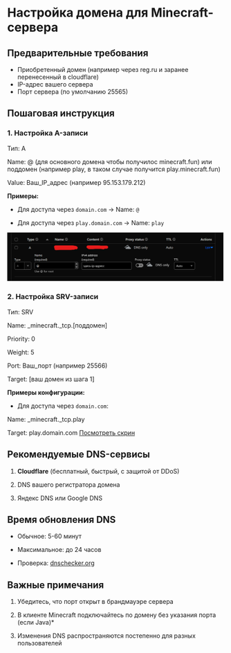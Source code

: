 # Настройка домена для Minecraft-сервера

## Предварительные требования
- Приобретенный домен (например через reg.ru и заранее перенесенный в cloudflare)
- IP-адрес вашего сервера
- Порт сервера (по умолчанию 25565)

## Пошаговая инструкция

### 1. Настройка A-записи
Тип: A

Name: @ (для основного домена чтобы получилос minecraft.fun) или поддомен (например play, в таком случае получится play.minecraft.fun)

Value: Ваш_IP_адрес (например 95.153.179.212)

**Примеры:**
- Для доступа через `domain.com` → Name: `@`

- Для доступа через `play.domain.com` → Name: `play`

<img src="azapis.png" width="500">

### 2. Настройка SRV-записи
Тип: SRV

Name: _minecraft._tcp.[поддомен]

Priority: 0

Weight: 5

Port: Ваш_порт (например 25566)

Target: [ваш домен из шага 1]

**Примеры конфигурации:**
- Для доступа через `domain.com`:

Name: _minecraft._tcp.play

Target: play.domain.com
[Посмотреть скрин](srvzapis.png)

## Рекомендуемые DNS-сервисы
1. **Cloudflare** (бесплатный, быстрый, с защитой от DDoS)

2. DNS вашего регистратора домена

3. Яндекс DNS или Google DNS

## Время обновления DNS
- Обычное: 5-60 минут

- Максимальное: до 24 часов

- Проверка: [dnschecker.org](https://dnschecker.org)

## Важные примечания
1. Убедитесь, что порт открыт в брандмауэре сервера

2. В клиенте Minecraft подключайтесь по домену без указания порта (если Java)*

3. Изменения DNS распространяются постепенно для разных пользователей
